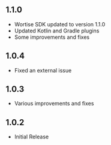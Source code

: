 ## 1.1.0

* Wortise SDK updated to version 1.1.0
* Updated Kotlin and Gradle plugins
* Some improvements and fixes

## 1.0.4

* Fixed an external issue

## 1.0.3

* Various improvements and fixes

## 1.0.2

* Initial Release
